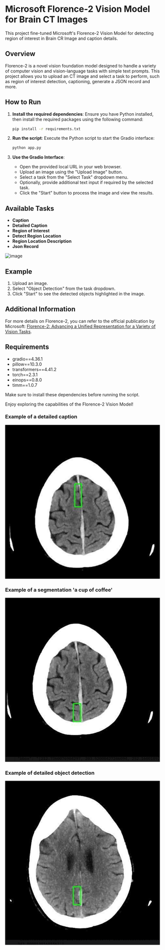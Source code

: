 # Microsoft Florence-2 Vision Model for Brain CT Images

This project fine-tuned Microsoft's Florence-2 Vision Model for detecting region of interest in Brain CR Image and caption details.

## Overview

Florence-2 is a novel vision foundation model designed to handle a variety of computer vision and vision-language tasks with simple text prompts. This project allows you to upload an CT image and select a task to perform, such as region of interest detection, captioning, generate a JSON record and more.

## How to Run

1. **Install the required dependencies**:
   Ensure you have Python installed, then install the required packages using the following command:
   ```bash
   pip install -r requirements.txt
   ```

2. **Run the script**:
   Execute the Python script to start the Gradio interface:
   ```bash
   python app.py
   ```

3. **Use the Gradio Interface**:
   - Open the provided local URL in your web browser.
   - Upload an image using the "Upload Image" button.
   - Select a task from the "Select Task" dropdown menu.
   - Optionally, provide additional text input if required by the selected task.
   - Click the "Start" button to process the image and view the results.

## Available Tasks

- **Caption**
- **Detailed Caption**
- **Region of Interest** 
- **Detect Region Location**
- **Region Location Description**
- **Json Record**

![image](./images/cover.png "Example of a detection")

## Example

1. Upload an image.
2. Select "Object Detection" from the task dropdown.
3. Click "Start" to see the detected objects highlighted in the image.

## Additional Information

For more details on Florence-2, you can refer to the official publication by Microsoft: [Florence-2: Advancing a Unified Representation for a Variety of Vision Tasks](https://www.microsoft.com/en-us/research/publication/florence-2-advancing-a-unified-representation-for-a-variety-of-vision-tasks/).

## Requirements

- gradio==4.36.1
- pillow==10.3.0
- transformers==4.41.2
- torch==2.3.1
- einops==0.8.0
- timm==1.0.7

Make sure to install these dependencies before running the script.

Enjoy exploring the capabilities of the Florence-2 Vision Model!

### Example of a detailed caption
![image](./images/brain_ct_image11.jpg "Example of a detailed caption")
### Example of a segmentation 'a cup of coffee'
![image](./images/brain_ct_image60.jpg "Example of a segmentation")
### Example of detailed object detection
![image](./images/brain_ct_image490.jpg "Example of detailed object detection")

